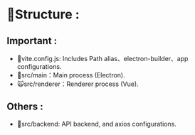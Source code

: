# 🍌Structure :

## Important :

- 🎰vite.config.js: Includes Path alias、electron-builder、app configurations.
- 🐓src/main：Main process (Electron).
- 🙀src/renderer：Renderer process (Vue).

## Others :

- 🏨src/backend: API backend, and axios configurations.
